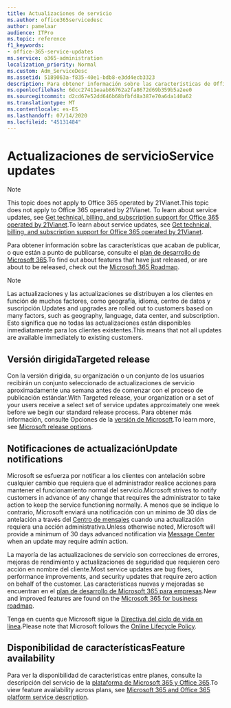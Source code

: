 ```yaml
---
title: Actualizaciones de servicio
ms.author: office365servicedesc
author: pamelaar
audience: ITPro
ms.topic: reference
f1_keywords:
- office-365-service-updates
ms.service: o365-administration
localization_priority: Normal
ms.custom: Adm_ServiceDesc
ms.assetid: 5189063a-f835-40e1-bdb8-e3dd4ecb3323
description: Para obtener información sobre las características de Office 365 que acaban de publicar, o que están a punto de publicarse, consulte el mapa de ruta de Microsoft 365.
ms.openlocfilehash: 6dcc27411eaab86762a2fa8672d69b359b5a2ee0
ms.sourcegitcommit: d2cd67e52dd646b68bfbfd8a387e70a6da140a62
ms.translationtype: MT
ms.contentlocale: es-ES
ms.lasthandoff: 07/14/2020
ms.locfileid: "45131484"
---
```

# <a name="service-updates"></a><span data-ttu-id="eea26-103">Actualizaciones de servicio</span><span class="sxs-lookup"><span data-stu-id="eea26-103">Service updates</span></span>

> [!NOTE]
> <span data-ttu-id="eea26-104">This topic does not apply to Office 365 operated by 21Vianet.</span><span class="sxs-lookup"><span data-stu-id="eea26-104">This topic does not apply to Office 365 operated by 21Vianet.</span></span> <span data-ttu-id="eea26-105">To learn about service updates, see [Get technical, billing, and subscription support for Office 365 operated by 21Vianet](https://go.microsoft.com/fwlink/?LinkID=733350&amp;clcid=0x409).</span><span class="sxs-lookup"><span data-stu-id="eea26-105">To learn about service updates, see [Get technical, billing, and subscription support for Office 365 operated by 21Vianet](https://go.microsoft.com/fwlink/?LinkID=733350&amp;clcid=0x409).</span></span> 
  
<span data-ttu-id="eea26-106">Para obtener información sobre las características que acaban de publicar, o que están a punto de publicarse, consulte el [plan de desarrollo de Microsoft 365](https://go.microsoft.com/fwlink/?LinkId=509914).</span><span class="sxs-lookup"><span data-stu-id="eea26-106">To find out about features that have just released, or are about to be released, check out the [Microsoft 365 Roadmap](https://go.microsoft.com/fwlink/?LinkId=509914).</span></span>
  
> [!NOTE]
> <span data-ttu-id="eea26-107">Las actualizaciones y las actualizaciones se distribuyen a los clientes en función de muchos factores, como geografía, idioma, centro de datos y suscripción.</span><span class="sxs-lookup"><span data-stu-id="eea26-107">Updates and upgrades are rolled out to customers based on many factors, such as geography, language, data center, and subscription.</span></span> <span data-ttu-id="eea26-108">Esto significa que no todas las actualizaciones están disponibles inmediatamente para los clientes existentes.</span><span class="sxs-lookup"><span data-stu-id="eea26-108">This means that not all updates are available immediately to existing customers.</span></span> 
  
## <a name="targeted-release"></a><span data-ttu-id="eea26-109">Versión dirigida</span><span class="sxs-lookup"><span data-stu-id="eea26-109">Targeted release</span></span>

<span data-ttu-id="eea26-110">Con la versión dirigida, su organización o un conjunto de los usuarios recibirán un conjunto seleccionado de actualizaciones de servicio aproximadamente una semana antes de comenzar con el proceso de publicación estándar.</span><span class="sxs-lookup"><span data-stu-id="eea26-110">With Targeted release, your organization or a set of your users receive a select set of service updates approximately one week before we begin our standard release process.</span></span> <span data-ttu-id="eea26-111">Para obtener más información, consulte Opciones de la [versión de Microsoft](https://docs.microsoft.com/office365/admin/manage/release-options-in-office-365?view=o365-worldwide).</span><span class="sxs-lookup"><span data-stu-id="eea26-111">To learn more, see [Microsoft release options](https://docs.microsoft.com/office365/admin/manage/release-options-in-office-365?view=o365-worldwide).</span></span> 
  
## <a name="update-notifications"></a><span data-ttu-id="eea26-112">Notificaciones de actualización</span><span class="sxs-lookup"><span data-stu-id="eea26-112">Update notifications</span></span>

<span data-ttu-id="eea26-113">Microsoft se esfuerza por notificar a los clientes con antelación sobre cualquier cambio que requiera que el administrador realice acciones para mantener el funcionamiento normal del servicio.</span><span class="sxs-lookup"><span data-stu-id="eea26-113">Microsoft strives to notify customers in advance of any change that requires the administrator to take action to keep the service functioning normally.</span></span> <span data-ttu-id="eea26-114">A menos que se indique lo contrario, Microsoft enviará una notificación con un mínimo de 30 días de antelación a través del [Centro de mensajes](https://docs.microsoft.com/office365/admin/manage/message-center?view=o365-worldwide) cuando una actualización requiera una acción administrativa.</span><span class="sxs-lookup"><span data-stu-id="eea26-114">Unless otherwise noted, Microsoft will provide a minimum of 30 days advanced notification via [Message Center](https://docs.microsoft.com/office365/admin/manage/message-center?view=o365-worldwide) when an update may require admin action.</span></span> 
  
<span data-ttu-id="eea26-115">La mayoría de las actualizaciones de servicio son correcciones de errores, mejoras de rendimiento y actualizaciones de seguridad que requieren cero acción en nombre del cliente.</span><span class="sxs-lookup"><span data-stu-id="eea26-115">Most service updates are bug fixes, performance improvements, and security updates that require zero action on behalf of the customer.</span></span> <span data-ttu-id="eea26-116">Las características nuevas y mejoradas se encuentran en el [plan de desarrollo de Microsoft 365 para empresas](https://roadmap.office.com/).</span><span class="sxs-lookup"><span data-stu-id="eea26-116">New and improved features are found on the [Microsoft 365 for business roadmap](https://roadmap.office.com/).</span></span>
  
<span data-ttu-id="eea26-117">Tenga en cuenta que Microsoft sigue la [Directiva del ciclo de vida en línea](https://support.microsoft.com/lifecycle#gp/osslpolicy).</span><span class="sxs-lookup"><span data-stu-id="eea26-117">Please note that Microsoft follows the [Online Lifecycle Policy](https://support.microsoft.com/lifecycle#gp/osslpolicy).</span></span>
  
## <a name="feature-availability"></a><span data-ttu-id="eea26-118">Disponibilidad de características</span><span class="sxs-lookup"><span data-stu-id="eea26-118">Feature availability</span></span>

<span data-ttu-id="eea26-119">Para ver la disponibilidad de características entre planes, consulte la descripción del servicio de la [plataforma de Microsoft 365 y Office 365](office-365-platform-service-description.md).</span><span class="sxs-lookup"><span data-stu-id="eea26-119">To view feature availability across plans, see [Microsoft 365 and Office 365 platform service description](office-365-platform-service-description.md).</span></span>
  

